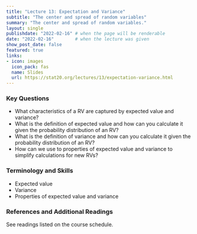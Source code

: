 ```yaml
---
title: "Lecture 13: Expectation and Variance"
subtitle: "The center and spread of random variables"
summary: "The center and spread of random variables."
layout: single
publishdate: "2022-02-16" # when the page will be renderable
date: "2022-02-16"        # when the lecture was given
show_post_date: false
featured: true
links:
- icon: images
  icon_pack: fas
  name: Slides
  url: https://stat20.org/lectures/13/expectation-variance.html
---
```


### Key Questions
- What characteristics of a RV are captured by expected value and variance?
- What is the definition of expected value and how can you calculate it given the probability distribution of an RV?
- What is the definition of variance and how can you calculate it given the probability distribution of an RV?
- How can we use to properties of expected value and variance to simplify calculations for new RVs?


### Terminology and Skills
- Expected value
- Variance
- Properties of expected value and variance


### References and Additional Readings

See readings listed on the course schedule.
